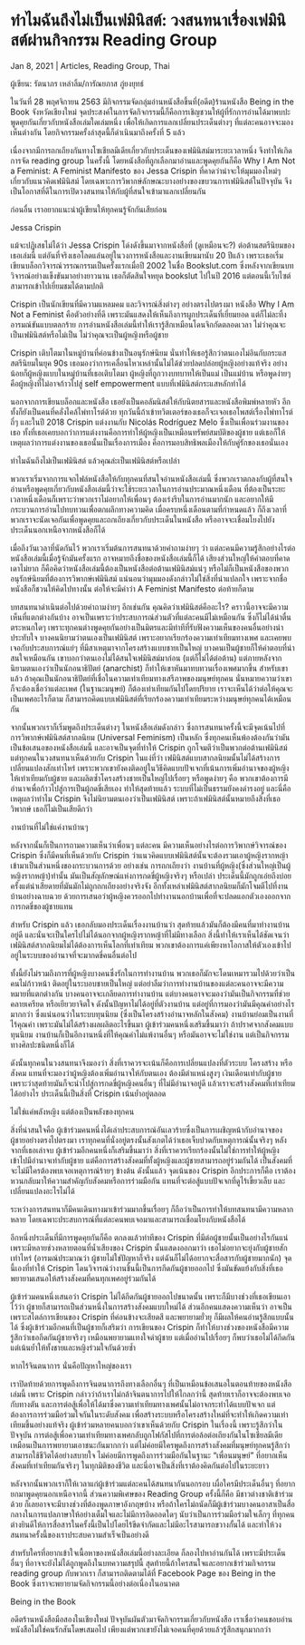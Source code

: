 # ทำไมฉันถึงไม่เป็นเฟมินิสต์: วงสนทนาเรื่องเฟมินิสต์ผ่านกิจกรรม Reading Group

Jan 8, 2021 | Articles, Reading Group, Thai





ผู้เขียน: รัตนาภร เหล่าลิ้ม/การัณยภาส ภู่ยงยุทธ์



ในวันที่ 28 พฤศจิกายน 2563 มีกิจกรรมจัดกลุ่มอ่านหนังสือขึ้นที่(อดีต)ร้านหนังสือ Being in the Book จังหวัดเชียงใหม่ จุดประสงค์ในการจัดกิจกรรมนี้ก็คือการเชิญชวนให้ผู้ที่รักการอ่านได้มาพบปะพูดคุยกันเกี่ยวกับหนังสือเล่มใดเล่มหนึ่ง เพื่อให้เกิดการแลกเปลี่ยนประเด็นต่างๆ ที่แต่ละคนอาจจะมองเห็นต่างกัน โดยกิจกรรมครั้งล่าสุดนี้ก็ดำเนินมาถึงครั้งที่ 5 แล้ว



เนื่องจากมีการถกเถียงกันทางโซเชียลมีเดียเกี่ยวกับประเด็นของเฟมินิสม์มาระยะเวลาหนึ่ง จึงทำให้เกิดการจัด reading group ในครั้งนี้ โดยหนังสือที่ถูกเลือกมาอ่านและพูดคุยกันก็คือ Why I Am Not a Feminist: A Feminist Manifesto ของ Jessa Crispin ที่คาดว่าน่าจะให้มุมมองใหม่ๆ เกี่ยวกับแนวคิดเฟมินิสม์ โดยเฉพาะการวิพากษ์ลักษณะบางอย่างของขบวนการเฟมินิสต์ในปัจจุบัน จึงเป็นโอกาสที่ดีในการเปิดวงสนทนาให้กับผู้ที่สนใจเข้ามาแลกเปลี่ยนกัน

ก่อนอื่น เราอยากแนะนำผู้เขียนให้ทุกคนรู้จักกันเสียก่อน

Jessa Crispin

แม้จะปฏิเสธไม่ได้ว่า Jessa Crispin โด่งดังขึ้นมาจากหนังสือที่ (ดูเหมือนจะ?) ต่อต้านสตรีนิยมของเธอเล่มนี้ แต่อันที่จริงเธอโลดแล่นอยู่ในวงการหนังสือและงานเขียนมานับ 20 ปีแล้ว เพราะเธอเริ่มเขียนบล็อกวิจารณ์วรรณกรรมเป็นครั้งแรกเมื่อปี 2002 ในชื่อ Bookslut.com ซึ่งหลังจากเขียนบทวิจารณ์อย่างแข็งขันมาอย่างยาวนาน เธอก็ตัดสินใจหยุด bookslut ไปในปี 2016 แต่ตอนนี้เว็บไซต์สามารถเข้าไปเยี่ยมชมได้ตามปกติ

Crispin เป็นนักเขียนที่มีความแหลมคม และวิจารณ์สิ่งต่างๆ อย่างตรงไปตรงมา หนังสือ Why I Am Not a Feminist คือตัวอย่างที่ดี เพราะมันแสดงให้เห็นถึงการผูกประเด็นที่เยี่ยมยอด แต่ก็ไม่ละทิ้งอารมณ์ขันแบบตลกร้าย การอ่านหนังสือเล่มนี้ทำให้เรารู้สึกเหมือนโดนจิกกัดตลอดเวลา ไม่ว่าคุณจะเป็นเฟมินิสต์หรือไม่เป็น ไม่ว่าคุณจะเป็นผู้หญิงหรือผู้ชาย

Crispin เติบโตมาในหมู่บ้านที่ค่อนข้างเป็นอนุรักษ์นิยม นั่นทำให้เธอรู้สึกว่าตนเองไม่อินกับกระแสสตรีนิยมในยุค 90s เธอมองว่าการเคลื่อนไหวเหล่านั้นไม่ได้ช่วยปลดปล่อยผู้หญิงอย่างแท้จริง อย่างน้อยก็ผู้หญิงแบบในหมู่บ้านที่เธอเติบโตมา ผู้หญิงที่ถูกวางบทบาทให้เป็นแม่ เป็นแม่บ้าน หรือพูดง่ายๆ คือผู้หญิงที่ไม่อาจก้าวไปสู่ self empowerment แบบที่เฟมินิสต์กระแสหลักทำได้

นอกจากการเขียนบล็อกและหนังสือ เธอยังเป็นคอลัมนิสต์ให้กับนิตยสารและหนังสือพิมพ์หลายหัว อีกทั้งก็ยังเป็นคนที่คลั่งไคล้ไพ่ทาโรต์ด้วย ทุกวันนี้ถ้าเข้าทวิตเตอร์ของเธอก็จะเจอเธอโพสต์เรื่องไพ่ทาโรต์ถี่ๆ และในปี 2018 Crispin แต่งงานกับ Nicolás Rodríguez Melo ซึ่งเป็นเพื่อนร่วมงานของเธอ ทั้งที่เธอเคยบอกว่าการแต่งงานคือการทำให้ผู้หญิงเป็นเหมือนทรัพย์สมบัติของผู้ชาย แต่เธอก็ให้เหตุผลว่าการแต่งงานของเธอนั้นเป็นเรื่องการเมือง คือการมอบสิทธิพลเมืองให้กับคู่รักของเธอนั่นเอง

ทำไมฉันถึงไม่เป็นเฟมินิสต์ แล้วคุณล่ะเป็นเฟมินิสต์หรือเปล่า



พวกเราเริ่มจากการแจกไฟล์หนังสือให้กับทุกคนที่สนใจอ่านหนังสือเล่มนี้ ซึ่งพวกเราตกลงกับผู้ที่สนใจอ่านหรือพูดคุยเกี่ยวกับหนังสือเล่มนี้ว่าจะใช้ระยะเวลาในการอ่านประมาณหนึ่งเดือน ที่ต้องเป็นระยะเวลาหนึ่งเดือนก็เพราะว่าพวกเราไม่อยากให้เพื่อนๆ ต้องเร่งรีบในการอ่านมากนัก และอยากให้มีกระบวนการอ่านไปทบทวนเพื่อตกผลึกทางความคิด เมื่อครบหนึ่งเดือนตามที่กำหนดแล้ว ก็ถึงเวลาที่พวกเราจะนัดเจอกันเพื่อพูดคุยและถกเถียงเกี่ยวกับประเด็นในหนังสือ หรืออาจจะเชื่อมโยงไปยังประเด็นนอกเหนือจากหนังสือก็ได้

เมื่อถึงวันเวลาที่นัดกันไว้ พวกเราเริ่มต้นการสนทนาด้วยคำถามง่ายๆ ว่า แต่ละคนมีความรู้สึกอย่างไรต่อหนังสือเล่มนี้เมื่อรู้จักมันครั้งแรก อาจหมายถึงชื่อของหนังสือเล่มนี้ก็ได้ เสียงส่วนใหญ่ให้คำตอบที่คาดเดาไม่ยาก ก็คือคิดว่าหนังสือเล่มนี้ต้องเป็นหนังสือต่อต้านเฟมินิสม์แน่ๆ หรือไม่ก็เป็นหนังสือของพวกอนุรักษ์นิยมที่ต้องการวิพากษ์เฟมินิสม์ แน่นอนว่ามุมมองดังกล่าวไม่ใช่สิ่งที่น่าแปลกใจ เพราะจากชื่อหนังสือก็ชวนให้คิดไปทางนั้น ต่อให้จะมีคำว่า A Feminist Manifesto ต่อท้ายก็ตาม

บทสนทนาดำเนินต่อไปด้วยคำถามง่ายๆ อีกเช่นกัน คุณคิดว่าเฟมินิสต์คืออะไร? คราวนี้อาจจะมีความเห็นที่แตกต่างกันบ้าง อาจเป็นเพราะว่าประสบการณ์ส่วนตัวที่แต่ละคนมีไม่เหมือนกัน ซึ่งก็ไม่ได้น่าตื่นตระหนกใดๆ เพราะทุกคนต่างพูดคุยกันอย่างเป็นมิตรและมีท่าทีที่รับฟังความเห็นของคนอื่นอย่างน่าประทับใจ บางคนนิยามว่าตนเองเป็นเฟมินิสต์ เพราะอยากเรียกร้องความเท่าเทียมทางเพศ และเคยพบเจอกับประสบการณ์แย่ๆ ที่มีสาเหตุมาจากโครงสร้างแบบชายเป็นใหญ่ บางคนเป็นผู้ชายก็ให้คำตอบที่น่าสนใจเหมือนกัน เขาบอกว่าตนเองไม่ได้สนใจเฟมินิสม์มาก่อน (แต่ก็ไม่ได้ต่อต้าน) แต่ภายหลังจากนิยามตนเองว่าเป็นนักอนาธิปัตย์ (anarchist) ก็ทำให้เขาหันมาทบทวนเรื่องเพศมากขึ้น สำหรับเขาแล้ว ถ้าคุณเป็นนักอนาธิปัตย์ที่เชื่อในความเท่าเทียมทางเสรีภาพของมนุษย์ทุกคน นั่นหมายความว่าเขาก็จะต้องเชื่อว่าแต่ละเพศ (ในฐานะมนุษย์) ก็ต้องเท่าเทียมกันไปโดยปริยาย เราจะเห็นได้ว่าต่อให้คุณจะเป็นเพศอะไรก็ตาม ก็สามารถคิดแบบเฟมินิสต์ที่เรียกร้องความเท่าเทียมระหว่างมนุษย์ทุกคนได้เหมือนกัน

จากนั้นพวกเราก็เริ่มพูดถึงประเด็นต่างๆ ในหนังสือเล่มดังกล่าว ซึ่งการสนทนาครั้งนี้จะมีจุดเน้นไปที่การวิพากษ์เฟมินิสต์สากลนิยม (Universal Feminism) เป็นหลัก ซึ่งทุกคนเห็นพ้องต้องกันว่ามันเป็นข้อเสนอของหนังสือเล่มนี้ และอาจเป็นจุดที่ทำให้ Crispin ถูกโจมตีว่าเป็นพวกต่อต้านเฟมินิสม์ แต่ทุกคนในวงสนทนาเห็นด้วยกับ Crispin ในแง่ที่ว่า เฟมินิสต์แบบสากลนิยมนั้นไม่ได้สร้างการเปลี่ยนแปลงสักเท่าไหร่ เพราะพวกเขายังคงติดอยู่ในวิธีคิดแบบปัจเจกที่เน้นการเพิ่มอำนาจของผู้หญิงให้เท่าเทียมกับผู้ชาย และผลิตซ้ำโครงสร้างชายเป็นใหญ่ไปเรื่อยๆ หรือพูดง่ายๆ คือ พวกเขาต้องการมีอำนาจเพื่อก้าวไปสู่การเป็นผู้กดขี่เสียเอง ทำให้สุดท้ายแล้ว ระบบที่ไม่เป็นธรรมยังคงดำรงอยู่ และนี่คือเหตุผลว่าทำไม Crispin จึงไม่นิยามตนเองว่าเป็นเฟมินิสต์ เพราะถ้าเฟมินิสต์นั้นหมายถึงสิ่งที่เธอวิพากษ์ เธอก็ไม่เป็นเสียดีกว่า

งานบ้านที่ไม่ใช่แค่งานบ้านๆ

หลังจากนั้นก็เป็นการถามความเห็นว่าเพื่อนๆ แต่ละคน มีความเห็นอย่างไรต่อการวิพากษ์วิจารณ์ของ Crispin ซึ่งก็มีคนที่เห็นด้วยกับ Crispin ว่าแนวคิดแบบเฟมินิสต์นั้นจะต้องรวมเอาผู้หญิงรากหญ้าเข้ามาเป็นส่วนหนึ่งของกระบวนการด้วย อย่างเช่น การถกเถียงว่า งานบ้านที่ผู้หญิง(ซึ่งส่วนใหญ่เป็นผู้หญิงรากหญ้า)ทำนั้น มันเป็นสัญลักษณ์แห่งการกดขี่ผู้หญิงจริงๆ หรือเปล่า ประเด็นนี้มักถูกเอ่ยถึงบ่อยครั้งแต่น่าเสียดายที่มันมักไม่ถูกถกเถียงอย่างจริงจัง อีกทั้งเหล่าเฟมินิสต์สากลนิยมก็มักโจมตีไปที่งานบ้านอย่างฉาบฉวย ด้วยการเสนอว่าผู้หญิงควรออกไปทำงานนอกบ้านเพื่อที่จะปลดแอกตัวเองออกจากการกดขี่ของผู้ชายแทน

สำหรับ Crispin แล้ว เธอกลับมองประเด็นเรื่องงานบ้านว่า สุดท้ายแล้วมันก็ต้องมีคนที่มาทำงานบ้านอยู่ดี และนั่นจะเป็นใครไปไม่ได้นอกจากผู้หญิงรากหญ้าที่ไม่มีทางเลือก สิ่งนี้ทำให้เราเห็นได้ชัดเจนว่า เฟมินิสต์สากลนิยมไม่ได้ต้องการเห็นโลกที่เท่าเทียม พวกเขาต้องการแค่เพียงหาโอกาสให้ตัวเองเข้าไปอยู่ในระบบของอำนาจที่จะมากดขี่คนอื่นต่อไป

ทั้งนี้ยังไม่รวมถึงการที่ผู้หญิงบางคนซึ่งรักในการทำงานบ้าน พวกเธอก็มักจะโดนเหมารวมไปด้วยว่าเป็นคนไม่ก้าวหน้า ติดอยู่ในระบอบชายเป็นใหญ่ แต่อย่าลืมว่าการทำงานบ้านของแต่ละคนอาจจะมีความหมายที่แตกต่างกัน บางคนอาจจะเกลียดการทำงานบ้าน แต่บางคนอาจจะมองว่ามันเป็นกิจกรรมที่ช่วยคลายเครียด หรือเยียวยาจิตใจ ดังนั้นปัญหาไม่ได้อยู่ที่ตัวงานบ้าน แต่อยู่ที่การมองว่ามันมีคุณค่าอย่างไรมากกว่า ซึ่งแน่นอนว่าในระบบทุนนิยม (ซึ่งเป็นโครงสร้างอำนาจหลักในสังคม) งานบ้านย่อมเป็นงานที่ไร้คุณค่า เพราะมันไม่ได้สร้างผลผลิตอะไรขึ้นมา ผู้เข้าร่วมคนหนึ่งเสริมขึ้นมาว่า ถ้าปราศจากสังคมแบบทุนนิยม งานบ้านก็เป็นอีกงานหนึ่งที่ให้คุณค่าไม่แพ้งานอื่นๆ หรือมันอาจจะไม่ใช่งาน แต่เป็นกิจกรรมทางศิลปะชนิดหนึ่งก็ได้

ดังนั้นทุกคนในวงสนทนาจึงมองว่า สิ่งที่เราควรจะเน้นก็คือการเปลี่ยนแปลงที่ตัวระบบ โครงสร้าง หรือสังคม แทนที่จะมองว่าผู้หญิงต้องเพิ่มอำนาจให้กับตนเอง ต้องมีตำแหน่งสูงๆ เงินเดือนเท่ากับผู้ชาย เพราะว่าสุดท้ายมันก็จะนำไปสู่การกดขี่ผู้หญิงคนอื่นๆ ที่ไม่มีอำนาจอยู่ดี แล้วเราจะสร้างสังคมที่เท่าเทียมได้อย่างไร ประเด็นนี้เป็นสิ่งที่ Crispin เน้นย้ำอยู่ตลอด



ไม่ใช่แค่พลังหญิง แต่ต้องเป็นพลังของทุกคน

สิ่งที่น่าสนใจคือ ผู้เข้าร่วมคนหนึ่งได้เล่าประสบการณ์อันเลวร้ายซึ่งเป็นการเผชิญหน้ากับอำนาจของผู้ชายอย่างตรงไปตรงมา เราทุกคนที่นั่งอยู่ตรงนั้นสังเกตได้ว่าเธอเจ็บปวดกับเหตุการณ์นั้นจริงๆ หลังจากที่เธอเล่าจบ ผู้เข้าร่วมอีกคนหนึ่งก็เสริมขึ้นมาว่า สิ่งที่เราควรเรียกร้องนั้นไม่ใช่การทำให้ผู้หญิงเข้าไปมีอำนาจเท่ากับผู้ชาย แต่คือการสร้างสังคมที่ทั้งผู้หญิงและผู้ชายสามารถอยู่ร่วมกันได้ เป็นสังคมที่จะไม่มีใครต้องพบเจอเหตุการณ์ร้ายๆ ข้างต้น ดังนั้นแล้ว จุดเน้นของ Crispin อีกประการก็คือ เราต้องหวนกลับมาให้ความสำคัญกับสังคมหรือการร่วมมือกัน แทนที่จะต่อสู้แบบปัจเจกที่ดูไร้เขี้ยวเล็บ และเปลี่ยนแปลงอะไรไม่ได้

ระหว่างการสนทนาก็มีคนเดินทางมาเข้าร่วมมากขึ้นเรื่อยๆ ก็ถือว่าเป็นการทำให้บทสนทนามีความหลากหลาย โดยเฉพาะประสบการณ์ที่แต่ละคนพบเจอมาและสามารถเชื่อมโยงกับหนังสือได้

อีกหนึ่งประเด็นที่มีการพูดคุยกันก็คือ ตกลงแล้วท่าทีของ Crispin ที่มีต่อผู้ชายนั้นเป็นอย่างไรกันแน่ เพราะมีหลายช่วงหลายตอนที่น้ำเสียงของ Crispin นั้นแสดงออกมาว่า เธอไม่อยากจะยุ่งกับผู้ชายสักเท่าไหร่ (อารมณ์ประมาณว่า ผู้ชายไม่ใช่ปัญหาก็จริง แต่ฉันก็ไม่ได้อยากจะสื่อสารกับผู้ชายมากนัก) จุดนี้เองที่ทำให้ Crispin โดนวิจารณ์ว่างานชิ้นนี้เป็นการกีดกันผู้ชายออกไป ซึ่งมันขัดแย้งกับสิ่งที่เธอพยายามเสนอให้สร้างสังคมที่คนทุกเพศอยู่ร่วมกันได้

ผู้เข้าร่วมคนหนึ่งเสนอว่า Crispin ไม่ได้กีดกันผู้ชายออกไปขนาดนั้น เพราะก็มีบางช่วงที่เธอเขียนเอาไว้ว่า ผู้ชายก็สามารถเป็นส่วนหนึ่งในการสร้างสังคมแบบใหม่ได้ ส่วนอีกคนแสดงความเห็นว่า อาจเป็นเพราะสไตล์การเขียนของ Crispin ที่ค่อนข้างจะเสียดสี และพยายามยั่วยุ ก็มีผลให้คนอ่านรู้สึกแบบนั้นได้ ซึ่งผู้เข้าร่วมอีกคนที่เป็นผู้ชายก็เสริมว่า การเขียนของ Crispin ก็ทำให้บางช่วงของหนังสือมีความรู้สึกว่าเธอกีดกันผู้ชายจริงๆ เหมือนพยายามแทงใจดำผู้ชาย แต่เมื่ออ่านไปเรื่อยๆ ก็พบว่าเธอไม่ได้กีดกัน แต่เน้นย้ำให้ทั้งชายและหญิงร่วมใจกันด้วยซ้ำ

หากไร้จินตนาการ นั่นคือปัญหาใหญ่ของเรา

เราปิดท้ายด้วยการพูดถึงการจินตนาการถึงทางเลือกอื่นๆ ที่เป็นเหมือนข้อเสนอในตอนท้ายของหนังสือเล่มนี้ เพราะ Crispin กล่าวว่าถ้าเราไม่กล้าจินตนาการไปให้ไกลกว่านี้ สุดท้ายเราก็อาจจะต้องพบเจอกับทางตัน และการต่อสู้เพื่อให้ได้มาซึ่งความเท่าเทียมทางเพศนั้นไม่อาจกระทำได้แบบปัจเจก แต่ต้องการการร่วมมือร่วมใจกันในระดับสังคม เพื่อสร้างระบบหรือโครงสร้างใหม่ที่จะทำให้เกิดความเท่าเทียมขึ้นอย่างแท้จริง ผู้เข้าร่วมหลายคนบอกว่าเขาเห็นด้วยกับ Crispin ในเรื่องนี้ เพราะรู้สึกว่าในปัจจุบัน การต่อสู้เพื่อความเท่าเทียมทางเพศกลับถูกโฟกัสไปที่การต่อล้อต่อเถียงกันในโซเชียลมีเดีย เหมือนเป็นการพยายามเอาชนะกันมากกว่า แต่ไม่ค่อยมีใครพูดถึงการสร้างสังคมที่มนุษย์ทุกคนรู้สึกว่าสามารถใช้ชีวิตได้อย่างสบายใจ ไม่ค่อยมีการพูดถึงการร่วมมือกันในฐานะ “เพื่อนมนุษย์” ที่อยากเห็นสังคมที่เท่าเทียมกันจริงๆ ในทุกมิติของชีวิต และนี่อาจเป็นสิ่งที่เราต้องคิดกันต่อไปในระยะยาว

หลังจากนั้นพวกเราก็ให้เวลาแก่ผู้เข้าร่วมแต่ละคนได้สนทนากันนอกรอบ เผื่อใครมีประเด็นอื่นๆ ที่อยากยกมาพูดคุยนอกเหนือจากนี้ ส่วนความพิเศษของ Reading Group ครั้งนี้ก็คือ มีชาวต่างชาติเข้าร่วมด้วย ก็เลยอาจจะมีบางช่วงที่ต้องพูดภาษาอังกฤษบ้าง หรือถ้าใครไม่ถนัดก็มีผู้เข้าร่วมบางคนอาสาเป็นสื่อกลางในการแปลภาษาให้อย่างเต็มใจและไม่มีการอิดออดใดๆ นับว่าเป็นการร่วมมือร่วมใจเล็กๆ ที่ทุกคนต่างยินดีให้การสื่อสารในครั้งนี้เป็นไปโดยไร้ขีดจำกัดและไม่มีอะไรสามารถขวางกั้นได้ และทำให้วงสนทนาครั้งนี้ของเราประสบความสำเร็จเป็นอย่างดี

สำหรับใครที่อยากเข้าใจเนื้อหาของหนังสือเล่มนี้อย่างละเอียด ก็ลองไปหาอ่านกันได้ เพราะมีประเด็นอื่นๆ ที่อาจจะยังไม่ได้ถูกพูดถึงในบทความสรุปนี้ สุดท้ายนี้ถ้าใครสนใจและอยากเข้าร่วมกิจกรรม reading group กับพวกเรา ก็สามารถติดตามได้ที่ Facebook Page ของ Being in the Book ซึ่งเราจะพยายามจัดกิจกรรมนี้อย่างต่อเนื่องในอนาคต



Being in the Book

อดีตร้านหนังสือมือสองในเชียงใหม่ ปัจจุบันผันตัวมาจัดกิจกรรมเกี่ยวกับหนังสือ เราเชื่อว่าคนชอบอ่านหนังสือไม่ใช่คนรักสันโดษเสมอไป เพียงแต่พวกเขายังไม่เจอคนที่คุยด้วยแล้วรู้สึกสนุกมากกว่า